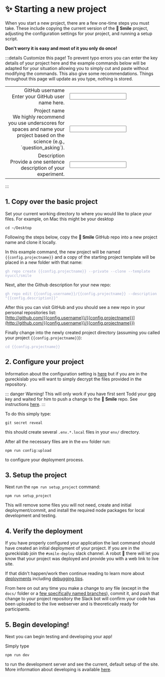 <script setup>
import { reactive, computed } from 'vue'

const config = reactive({
    username: 'ghuser',
    projectname: 'my_cool_project',
    description: 'my new research project'
})
</script>

<style lang="css">
.vp-doc  label {
    font-weight: bold;
    font-size: 1.1em;
    color: #42b883;
}
.vp-doc input {
    border: 1px;
    width: 100%;
    font-size: 1.1em;
    background-color: white;
    border: 1px solid #999;
    padding-left: 10px;
    color: rgb(84, 84, 84);
}
.form {
    width: 100%;
    border-collapse:collapse;
    border: 0px;
}

.label {
    text-align: right;
    border: none;
   
}
.data {
    width: 60%;
    border: none;
}
.vp-doc td {
    vertical-align:top;
    border: none;
    font-size: 1em;
}
.vp-doc tr {
    border: none;
    font-size: 1em;
}
</style>


# :sparkles: Starting a new project

When you start a new project, there are a few one-time steps you must take.
These include copying the current version
of the **🫠 Smile** project, adjusting the configuration settings for your project,
and running a setup script.

**Don't worry it is easy and most of it you only do once!**

:::details Customize this page!
To prevent typo errors you can enter the key details of your project here and the example commands
below will be adapted for your situation allowing you to simply cut and paste without modifying the commands.  This also give some recommendations.  Things throughout this page will update as you type, nothing is stored.

<table class="form">
    <tr>
        <td class="label">
            <label for="username">GitHub username</label><br>
            Enter your GitHub user name here. 
        </td>
        <td class="data">
            <input id="username" type="text" v-model="config.username" />
        </td>
    </tr>
    <tr>
        <td class="label">
            <label for="projectname">Project name</label><br>
            We highly recommend you use underscores for spaces and name your project based on 
the science (e.g., `question_asking`).  
        </td>
        <td class="data">
            <input id="projectname" type="text" v-model="config.projectname" />
        </td>
    </tr>
    <tr>
        <td class="label">
            <label for="description">Description</label><br>
            Provide a one sentence description of your experiment. 
        </td>
        <td class="data">
            <input id="description" type="text" v-model="config.description" />
        </td>
    </tr>
</table>



:::




## 1. Copy over the basic project

Set your current working directory to where you would like to place your files.
For example, on Mac this might be your desktop

```
cd ~/Desktop
```

Following the steps below, copy the **🫠 Smile** GitHub repo into a new project name and clone it locally.


In this example command, the new project will be named `{{config.projectname}}` and a copy of the starting project template will be placed in a new folder with that name:


<div class="language-"><pre><code><span class="line"><span style="color:#A6ACCD">gh repo create {{config.projectname}} --private --clone --template nyuccl/smile</span></span></code></pre></div>

Next, alter the Github description for your new repo:

<div class="language-"><pre><code><span class="line"><span style="color:#A6ACCD">gh repo edit {{config.username}}/{{config.projectname}} --description "{{config.description}}"</span></span></code></pre></div>


After this you can visit GitHub and you should see a new repo in your personal repositories list: [http://github.com/{{config.username}}/{{config.projectname}}](http://github.com/{{config.username}}/{{config.projectname}})

Finally change into the newly created project directory (assuming you called your project `{{config.projectname}}`):

<div class="language-"><pre><code><span class="line"><span style="color:#A6ACCD">cd {{config.projectname}}</span></span></code></pre></div>


## 2. Configure your project


Information about the configuration setting is [here](/configuration) but if you are in the gureckislab you will want to simply decrypt the files provided in the repository.

::: danger Warning!
This will only work if you have first sent Todd your gpg key and waited for him to push a change to the **🫠 Smile** repo.  See instructions [here](/requirements#_3-request-access-to-the-shared-database-resources).
:::

To do this simply type: 

```
git secret reveal
```

this should create several `.env.*.local` files in your `env/` directory.

After all the necessary files are in the `env` folder run:

```
npm run config:upload
```

to configure your deployment process.

## 3. Setup the project

Next run the `npm run setup_project` command:

```
npm run setup_project
```

This will remove some files you will not need, create and initial deployment/commit, and install the required node packages for local development and testing.


## 4. Verify the deployment

If you have properly configured your application the last command should have created an initial deployment of your project.  If you are in the gureckislab join the `#smile-deploy` slack channel.  A robot :robot: there will let you know that your project was deployed and provide you with a web link to live site.  

If that didn't happen/work then continue reading to learn more about [deployments](/deploy) including [debugging tips](/deploy#debugging-deployment-issues).

From here on out any time you make a change to any file (except in the `docs/` folder or a [few specifically named branches](/deploy#what-commits-trigger-a-deployment)), commit it, and push that change to your project repository the Slack bot will confirm your code has been uploaded to the live webserver and is theoretically ready for participants. 

## 5. Begin developing!

Next you can begin testing and developing your app!

Simply type

```
npm run dev
```

to run the development server and see the current, default setup of the site.  More information about developing is available [here](/developing).






